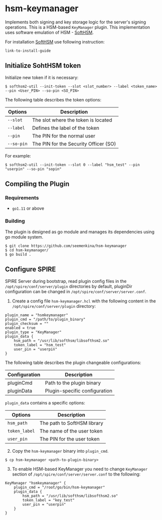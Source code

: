 # hsm-keymanager

Implements both signing and key storage logic for the server's signing operations. 
This is a HSM-based `KeyManager` plugin.
This implementation uses software emulation of HSM - [SoftHSM](https://www.opendnssec.org/softhsm/).

For installation [SoftHSM](https://www.opendnssec.org/softhsm/) use following instruction:
```
link-to-install-guide
```

## Initialize SohtHSM token

Initialize new token if it is necessary:

```
$ softhsm2-util --init-token --slot <slot_number> --label <token_name> --pin <User_PIN> --so-pin <SO_PIN>
```

The following table describes the token options: 

| Options	| Description |
| --- | ---|
|`--slot`|The slot where the token is located|
|`--label`|Defines the label of the token|
|`--pin`|The PIN for the normal user|
|`--so-pin`|The PIN for the Security Officer (SO)|

For example: 

```
$ softhsm2-util --init-token --slot 0 --label "hsm_test" --pin "userpin" --so-pin "sopin"
```

## Compiling the Plugin

### Requirements

* `go1.11` or above

### Building

The plugin is designed as go module and manages its dependencies using go module system.

```
$ git clone https://github.com/seemenkina/hsm-keymanager
$ cd hsm-keymanager/
$ go build .
```

## Configure SPIRE

SPIRE Server during bootstrap, read plugin config files in the `/opt/spire/conf/server/plugin` directories by default, pluginDir configuration can be changed in `/opt/spire/conf/server/server.conf`.

1. Create a config file `hsm-keymanager.hcl` with the following content in the `/opt/spire/conf/server/plugin` directory:
 
````  
plugin_name = "hsmkeymanager"
plugin_cmd = "/path/to/plugin_binary"
plugin_checksum = ""
enabled = true
plugin_type = "KeyManager"
plugin_data {
    hsm_path = "/usr/lib/softhsm/libsofthsm2.so"
    token_label = "hsm_test"
    user_pin = "userpin"
}
```` 
The following table describes the plugin changeable configurations:
   
| Configuration	| Description |
| --- | ---|
|pluginCmd|Path to the plugin binary|
|pluginData|Plugin-specific configuration|


`plugin_data` contains a specific options: 

| Options	| Description |
| --- | ---|
|`hsm_path`|The path to SoftHSM library|
|`token_label`|The name of the user token|
|`user_pin`|The PIN for the user token|


2. Copy the `hsm-keymanager` binary into `plugin_cmd`.

```
$ cp hsm-keymanager <path-to-plugin-binary>
```

3. To enable HSM-based KeyManager you need to change `KeyManager` section of `/opt/spire/conf/server/server.conf` to the following:

````
KeyManager "hsmkeymanager" {
    plugin_cmd = "/root/go/bin/hsm-keymanager"
    plugin_data {
        hsm_path = "/usr/lib/softhsm/libsofthsm2.so"
        token_label = "key_test"
        user_pin = "userpin"
    }
}
````
